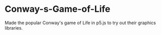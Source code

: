 # Conway-s-Game-of-Life
Made the popular Conway's game of Life in p5.js to try out their graphics libraries.
